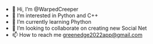 - 👋 Hi, I’m @WarpedCreeper
- 👀 I’m interested in Python and C++
- 🌱 I’m currently learning Phython
- 💞️ I’m looking to collaborate on creating new Social Net
- 📫 How to reach me greenedge2022app@gmail.com

<!---
WarpedCreeper/WarpedCreeper is a ✨ special ✨ repository because its `README.md` (this file) appears on your GitHub profile.
You can click the Preview link to take a look at your changes.
--->
